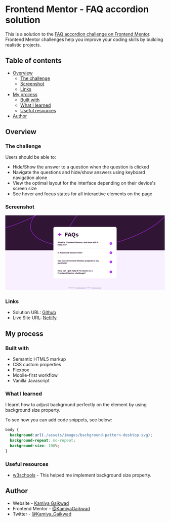 # Frontend Mentor - FAQ accordion solution

This is a solution to the [FAQ accordion challenge on Frontend Mentor](https://www.frontendmentor.io/challenges/faq-accordion-wyfFdeBwBz). Frontend Mentor challenges help you improve your coding skills by building realistic projects. 

## Table of contents

- [Overview](#overview)
  - [The challenge](#the-challenge)
  - [Screenshot](#screenshot)
  - [Links](#links)
- [My process](#my-process)
  - [Built with](#built-with)
  - [What I learned](#what-i-learned)
  - [Useful resources](#useful-resources)
- [Author](#author)

## Overview

### The challenge

Users should be able to:

- Hide/Show the answer to a question when the question is clicked
- Navigate the questions and hide/show answers using keyboard navigation alone
- View the optimal layout for the interface depending on their device's screen size
- See hover and focus states for all interactive elements on the page

### Screenshot

![](./assets/images/snap.png)

### Links

- Solution URL: [Github](https://github.com/KamiyaGaikwad/Frontend-Mentor-Challenges/tree/main/faq-accordion-main)
- Live Site URL: [Netlify](https://frontend-faq-accordion-main-challenge.netlify.app/)

## My process

### Built with

- Semantic HTML5 markup
- CSS custom properties
- Flexbox
- Mobile-first workflow
- Vanilla Javascript

### What I learned

I learnt how to adjust background perfectly on the element by using background size property.

To see how you can add code snippets, see below:

```css
body {
  background:url(./assets/images/background-pattern-desktop.svg);
  background-repeat: no-repeat;
  background-size: 100%;
}
```

### Useful resources

- [w3schools](https://www.w3schools.com/cssref/css3_pr_background-size.php) - This helped me implement background size property.

## Author

- Website - [Kamiya Gaikwad](https://www.your-site.com)
- Frontend Mentor - [@KamiyaGaikwad](https://www.frontendmentor.io/profile/KamiyaGaikwad)
- Twitter - [@Kamiya_Gaikwad](https://www.twitter.com/Kamiya_Gaikwad)
